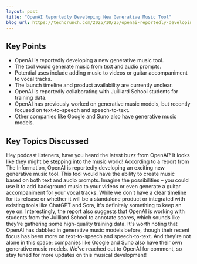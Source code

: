 ```yaml
---
layout: post 
title: "OpenAI Reportedly Developing New Generative Music Tool"
blog_url: https://techcrunch.com/2025/10/25/openai-reportedly-developing-new-generative-music-tool/ 
---
```




## Key Points

- OpenAI is reportedly developing a new generative music tool.
- The tool would generate music from text and audio prompts.
- Potential uses include adding music to videos or guitar accompaniment to vocal tracks.
- The launch timeline and product availability are currently unclear.
- OpenAI is reportedly collaborating with Juilliard School students for training data.
- OpenAI has previously worked on generative music models, but recently focused on text-to-speech and speech-to-text.
- Other companies like Google and Suno also have generative music models.

## Key Topics Discussed

Hey podcast listeners, have you heard the latest buzz from OpenAI? It looks like they might be stepping into the music world! According to a report from The Information, OpenAI is reportedly developing an exciting new generative music tool. This tool would have the ability to create music based on both text and audio prompts. Imagine the possibilities – you could use it to add background music to your videos or even generate a guitar accompaniment for your vocal tracks. While we don't have a clear timeline for its release or whether it will be a standalone product or integrated with existing tools like ChatGPT and Sora, it's definitely something to keep an eye on. Interestingly, the report also suggests that OpenAI is working with students from the Juilliard School to annotate scores, which sounds like they're gathering some high-quality training data. It's worth noting that OpenAI has dabbled in generative music models before, though their recent focus has been more on text-to-speech and speech-to-text. And they're not alone in this space; companies like Google and Suno also have their own generative music models. We've reached out to OpenAI for comment, so stay tuned for more updates on this musical development!

